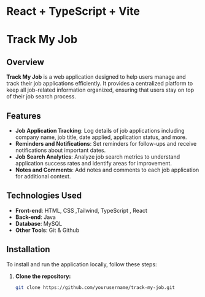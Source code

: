 # React + TypeScript + Vite

# Track My Job

## Overview

**Track My Job** is a web application designed to help users manage and track their job applications efficiently. It provides a centralized platform to keep all job-related information organized, ensuring that users stay on top of their job search process.

## Features

- **Job Application Tracking**: Log details of job applications including company name, job title, date applied, application status, and more.
- **Reminders and Notifications**: Set reminders for follow-ups and receive notifications about important dates.
- **Job Search Analytics**: Analyze job search metrics to understand application success rates and identify areas for improvement.
- **Notes and Comments**: Add notes and comments to each job application for additional context.

## Technologies Used

- **Front-end**: HTML, CSS ,Tailwind, TypeScript , React
- **Back-end**: Java
- **Database**: MySQL
- **Other Tools**: Git & Github

## Installation

To install and run the application locally, follow these steps:

1. **Clone the repository:**

   ```sh
   git clone https://github.com/yourusername/track-my-job.git